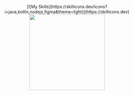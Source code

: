<div align="center">
  [![My Skills](https://skillicons.dev/icons?i=java,kotlin,nodejs,figma&theme=light)](https://skillicons.dev)
</div>
<div align="center">
  <img src="https://media.tenor.com/d22Jj6OezUsAAAAi/isekai-quartet-anime.gif" width="250"/>
</div>








